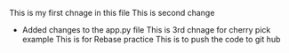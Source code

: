 This is my first chnage in this file
This is second change
* Added changes to the app.py file
This is 3rd chnage for cherry pick example
This is for Rebase practice
This is to push the code to git hub